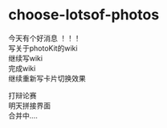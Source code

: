 # choose-lotsof-photos   
今天有个好消息 ！！！     
写关于photoKit的wiki     
继续写wiki     
完成wiki     
继续重新写卡片切换效果     

打辩论赛  
明天拼接界面   
合并中....      
